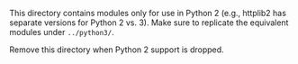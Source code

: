 This directory contains modules only for use in Python 2 (e.g.,
httplib2 has separate versions for Python 2 vs. 3). Make sure to
replicate the equivalent modules under `../python3/`.

Remove this directory when Python 2 support is dropped.
